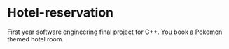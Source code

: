 # Hotel-reservation
First year software engineering final project for C++. You book a Pokemon themed hotel room. 
